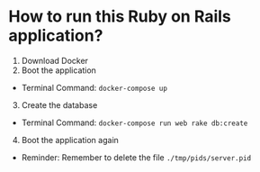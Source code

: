 # How to run this Ruby on Rails application?
1. Download Docker
2. Boot the application
  - Terminal Command: `docker-compose up`
3. Create the database
  - Terminal Command:  `docker-compose run web rake db:create`
4. Boot the application again
  - Reminder: Remember to delete the file `./tmp/pids/server.pid`
